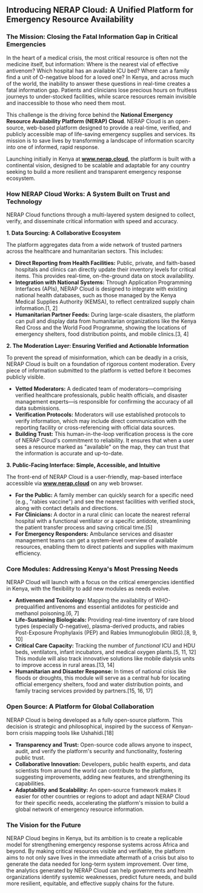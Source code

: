 ## Introducing NERAP Cloud: A Unified Platform for Emergency Resource Availability

### The Mission: Closing the Fatal Information Gap in Critical Emergencies

In the heart of a medical crisis, the most critical resource is often not the medicine itself, but information: Where is the nearest vial of effective antivenom? Which hospital has an available ICU bed? Where can a family find a unit of O-negative blood for a loved one? In Kenya, and across much of the world, the inability to answer these questions in real-time creates a fatal information gap. Patients and clinicians lose precious hours on fruitless journeys to under-stocked facilities, while scarce resources remain invisible and inaccessible to those who need them most.

This challenge is the driving force behind the **National Emergency Resource Availability Platform (NERAP) Cloud**. NERAP Cloud is an open-source, web-based platform designed to provide a real-time, verified, and publicly accessible map of life-saving emergency supplies and services. Its mission is to save lives by transforming a landscape of information scarcity into one of informed, rapid response.

Launching initially in Kenya at **www.nerap.cloud**, the platform is built with a continental vision, designed to be scalable and adaptable for any country seeking to build a more resilient and transparent emergency response ecosystem.

### How NERAP Cloud Works: A System Built on Trust and Technology

NERAP Cloud functions through a multi-layered system designed to collect, verify, and disseminate critical information with speed and accuracy.

**1. Data Sourcing: A Collaborative Ecosystem**

The platform aggregates data from a wide network of trusted partners across the healthcare and humanitarian sectors. This includes:
*   **Direct Reporting from Health Facilities:** Public, private, and faith-based hospitals and clinics can directly update their inventory levels for critical items. This provides real-time, on-the-ground data on stock availability.
*   **Integration with National Systems:** Through Application Programming Interfaces (APIs), NERAP Cloud is designed to integrate with existing national health databases, such as those managed by the Kenya Medical Supplies Authority (KEMSA), to reflect centralized supply chain information.[1, 2]
*   **Humanitarian Partner Feeds:** During large-scale disasters, the platform can pull and display data from humanitarian organizations like the Kenya Red Cross and the World Food Programme, showing the locations of emergency shelters, food distribution points, and mobile clinics.[3, 4]

**2. The Moderation Layer: Ensuring Verified and Actionable Information**

To prevent the spread of misinformation, which can be deadly in a crisis, NERAP Cloud is built on a foundation of rigorous content moderation. Every piece of information submitted to the platform is vetted before it becomes publicly visible.

*   **Vetted Moderators:** A dedicated team of moderators—comprising verified healthcare professionals, public health officials, and disaster management experts—is responsible for confirming the accuracy of all data submissions.
*   **Verification Protocols:** Moderators will use established protocols to verify information, which may include direct communication with the reporting facility or cross-referencing with official data sources.
*   **Building Trust:** This human-in-the-loop verification process is the core of NERAP Cloud's commitment to reliability. It ensures that when a user sees a resource marked as "available" on the map, they can trust that the information is accurate and up-to-date.

**3. Public-Facing Interface: Simple, Accessible, and Intuitive**

The front-end of NERAP Cloud is a user-friendly, map-based interface accessible via **www.nerap.cloud** on any web browser.
*   **For the Public:** A family member can quickly search for a specific need (e.g., "rabies vaccine") and see the nearest facilities with verified stock, along with contact details and directions.
*   **For Clinicians:** A doctor in a rural clinic can locate the nearest referral hospital with a functional ventilator or a specific antidote, streamlining the patient transfer process and saving critical time.[5]
*   **For Emergency Responders:** Ambulance services and disaster management teams can get a system-level overview of available resources, enabling them to direct patients and supplies with maximum efficiency.

### Core Modules: Addressing Kenya's Most Pressing Needs

NERAP Cloud will launch with a focus on the critical emergencies identified in Kenya, with the flexibility to add new modules as needs evolve.

*   **Antivenom and Toxicology:** Mapping the availability of WHO-prequalified antivenoms and essential antidotes for pesticide and methanol poisoning.[6, 7]
*   **Life-Sustaining Biologicals:** Providing real-time inventory of rare blood types (especially O-negative), plasma-derived products, and rabies Post-Exposure Prophylaxis (PEP) and Rabies Immunoglobulin (RIG).[8, 9, 10]
*   **Critical Care Capacity:** Tracking the number of *functional* ICU and HDU beds, ventilators, infant incubators, and medical oxygen plants.[5, 11, 12] This module will also track innovative solutions like mobile dialysis units to improve access in rural areas.[13, 14]
*   **Humanitarian and Disaster Response:** In times of national crisis like floods or droughts, this module will serve as a central hub for locating official emergency shelters, food and water distribution points, and family tracing services provided by partners.[15, 16, 17]

### Open Source: A Platform for Global Collaboration

NERAP Cloud is being developed as a fully open-source platform. This decision is strategic and philosophical, inspired by the success of Kenyan-born crisis mapping tools like Ushahidi.[18]

*   **Transparency and Trust:** Open-source code allows anyone to inspect, audit, and verify the platform's security and functionality, fostering public trust.
*   **Collaborative Innovation:** Developers, public health experts, and data scientists from around the world can contribute to the platform, suggesting improvements, adding new features, and strengthening its capabilities.
*   **Adaptability and Scalability:** An open-source framework makes it easier for other countries or regions to adopt and adapt NERAP Cloud for their specific needs, accelerating the platform's mission to build a global network of emergency resource information.

### The Vision for the Future

NERAP Cloud begins in Kenya, but its ambition is to create a replicable model for strengthening emergency response systems across Africa and beyond. By making critical resources visible and verifiable, the platform aims to not only save lives in the immediate aftermath of a crisis but also to generate the data needed for long-term system improvement. Over time, the analytics generated by NERAP Cloud can help governments and health organizations identify systemic weaknesses, predict future needs, and build more resilient, equitable, and effective supply chains for the future.
